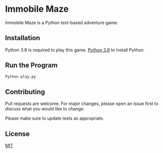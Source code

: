 # Immobile Maze

Immobile Maze is a Python text-based adventure game.

## Installation

Python 3.8 is required to play this game. [Python 3.8](https://www.python.org/downloads/) to install Python.

## Run the Program

```bash
Python play.py
```

## Contributing

Pull requests are welcome. For major changes, please open an issue first to discuss what you would like to change.

Please make sure to update tests as appropriate.

## License
[MIT](https://choosealicense.com/licenses/mit/)
